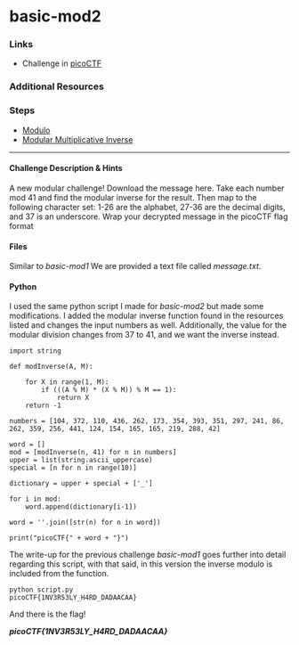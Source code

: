 # basic-mod2

### Links

- Challenge in [picoCTF](https://play.picoctf.org/practice/challenge/254)
### Additional Resources

### Steps

- [Modulo](https://www.geeksforgeeks.org/modular-division/)
- [Modular Multiplicative Inverse](https://www.geeksforgeeks.org/multiplicative-inverse-under-modulo-m/)
---
#### Challenge Description & Hints

A new modular challenge! Download the message here. Take each number mod 41 and find the modular inverse for the result. Then map to the following character set: 1-26 are the alphabet, 27-36 are the decimal digits, and 37 is an underscore. Wrap your decrypted message in the picoCTF flag format 

#### Files

Similar to *basic-mod1* We are provided a text file called *message.txt*.

#### Python

I used the same python script I made for *basic-mod2* but made some modifications. I added the modular inverse function found in the resources listed and changes the input numbers as well. Additionally, the value for the modular division changes from 37 to 41, and we want the inverse instead.

```
import string

def modInverse(A, M):
 
    for X in range(1, M):
        if (((A % M) * (X % M)) % M == 1):
            return X
    return -1

numbers = [104, 372, 110, 436, 262, 173, 354, 393, 351, 297, 241, 86, 262, 359, 256, 441, 124, 154, 165, 165, 219, 288, 42] 

word = []
mod = [modInverse(n, 41) for n in numbers]
upper = list(string.ascii_uppercase)
special = [n for n in range(10)]

dictionary = upper + special + ['_']

for i in mod:
    word.append(dictionary[i-1])

word = ''.join([str(n) for n in word])

print("picoCTF{" + word + "}")
```

The write-up for the previous challenge *basic-mod1* goes further into detail regarding this script, with that said, in this version the inverse modulo is included from the function. 
```
python script.py
picoCTF{1NV3R53LY_H4RD_DADAACAA}
```

And there is the flag!

***picoCTF{1NV3R53LY_H4RD_DADAACAA}***
